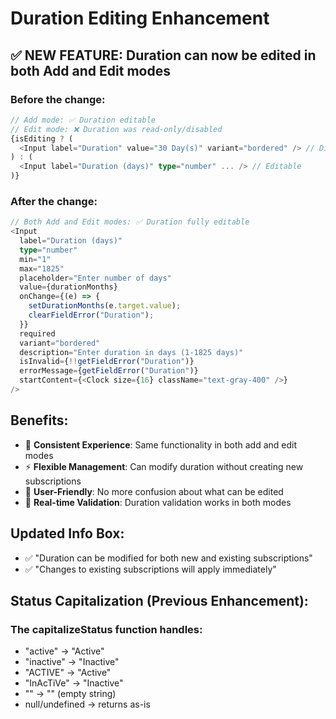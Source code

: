 # Duration Editing Enhancement

## ✅ NEW FEATURE: Duration can now be edited in both Add and Edit modes

### Before the change:

```typescript
// Add mode: ✅ Duration editable
// Edit mode: ❌ Duration was read-only/disabled
{isEditing ? (
  <Input label="Duration" value="30 Day(s)" variant="bordered" /> // Disabled
) : (
  <Input label="Duration (days)" type="number" ... /> // Editable
)}
```

### After the change:

```typescript
// Both Add and Edit modes: ✅ Duration fully editable
<Input
  label="Duration (days)"
  type="number"
  min="1"
  max="1825"
  placeholder="Enter number of days"
  value={durationMonths}
  onChange={(e) => {
    setDurationMonths(e.target.value);
    clearFieldError("Duration");
  }}
  required
  variant="bordered"
  description="Enter duration in days (1-1825 days)"
  isInvalid={!!getFieldError("Duration")}
  errorMessage={getFieldError("Duration")}
  startContent={<Clock size={16} className="text-gray-400" />}
/>
```

## Benefits:

- 🔄 **Consistent Experience**: Same functionality in both add and edit modes
- ⚡ **Flexible Management**: Can modify duration without creating new subscriptions
- 🎯 **User-Friendly**: No more confusion about what can be edited
- 📝 **Real-time Validation**: Duration validation works in both modes

## Updated Info Box:

- ✅ "Duration can be modified for both new and existing subscriptions"
- ✅ "Changes to existing subscriptions will apply immediately"

## Status Capitalization (Previous Enhancement):

### The capitalizeStatus function handles:

- "active" → "Active"
- "inactive" → "Inactive"
- "ACTIVE" → "Active"
- "InAcTiVe" → "Inactive"
- "" → "" (empty string)
- null/undefined → returns as-is
